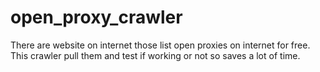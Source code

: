 # open_proxy_crawler
There are website on internet those list open proxies on internet for free. This crawler pull them and test if working or not so saves a lot of time.
